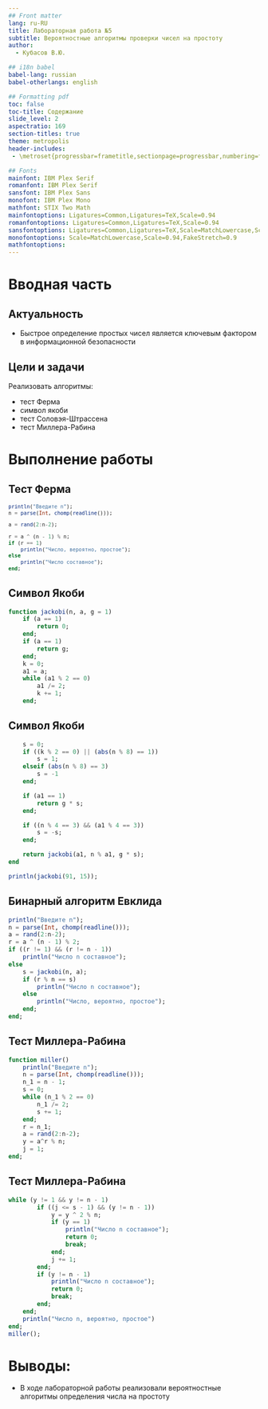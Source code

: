 ```yaml
---
## Front matter
lang: ru-RU
title: Лабораторная работа №5
subtitle: Вероятностные алгоритмы проверки чисел на простоту
author:
  - Кубасов В.Ю.

## i18n babel
babel-lang: russian
babel-otherlangs: english

## Formatting pdf
toc: false
toc-title: Содержание
slide_level: 2
aspectratio: 169
section-titles: true
theme: metropolis
header-includes:
 - \metroset{progressbar=frametitle,sectionpage=progressbar,numbering=fraction}

## Fonts
mainfont: IBM Plex Serif
romanfont: IBM Plex Serif
sansfont: IBM Plex Sans
monofont: IBM Plex Mono
mathfont: STIX Two Math
mainfontoptions: Ligatures=Common,Ligatures=TeX,Scale=0.94
romanfontoptions: Ligatures=Common,Ligatures=TeX,Scale=0.94
sansfontoptions: Ligatures=Common,Ligatures=TeX,Scale=MatchLowercase,Scale=0.94
monofontoptions: Scale=MatchLowercase,Scale=0.94,FakeStretch=0.9
mathfontoptions:
---
```


# Вводная часть

## Актуальность

- Быстрое определение простых чисел является ключевым фактором в информационной безопасности

## Цели и задачи

Реализовать алгоритмы:    
- тест Ферма
- символ якоби
- тест Соловэя-Штрассена
- тест Миллера-Рабина

# Выполнение работы

## Тест Ферма
<div style="font-size: 12px">

```julia
println("Введите n");
n = parse(Int, chomp(readline()));

a = rand(2:n-2);

r = a ^ (n - 1) % n;
if (r == 1)
    println("Число, вероятно, простое");
else
    println("Число составное");
end;
```
</div>

## Символ Якоби

```julia
function jackobi(n, a, g = 1)
    if (a == 1)
        return 0;
    end;
    if (a == 1)
        return g;
    end;
    k = 0;
    a1 = a;
    while (a1 % 2 == 0)
        a1 /= 2;
        k += 1;
    end;
```

## Символ Якоби

```julia
    s = 0;
    if ((k % 2 == 0) || (abs(n % 8) == 1))
        s = 1;
    elseif (abs(n % 8) == 3)
        s = -1
    end;

    if (a1 == 1)
        return g * s;
    end;

    if ((n % 4 == 3) && (a1 % 4 == 3))
        s = -s;
    end;

    return jackobi(a1, n % a1, g * s);        
end

println(jackobi(91, 15));
```

## Бинарный алгоритм Евклида

```julia
println("Введите n");
n = parse(Int, chomp(readline()));
a = rand(2:n-2);
r = a ^ (n - 1) % 2;
if ((r != 1) && (r != n - 1))
    println("Число n составное");
else
    s = jackobi(n, a);
    if (r % n == s)
        println("Число n составное");
    else 
        println("Число, вероятно, простое");
    end;
end;
```

## Тест Миллера-Рабина

```julia
function miller()
    println("Введите n");
    n = parse(Int, chomp(readline()));
    n_1 = n - 1;
    s = 0;
    while (n_1 % 2 == 0)
        n_1 /= 2;
        s += 1;
    end;
    r = n_1;
    a = rand(2:n-2);
    y = a^r % n;
    j = 1;
end;
```
## Тест Миллера-Рабина

```julia
while (y != 1 && y != n - 1)
        if ((j <= s - 1) && (y != n - 1))
            y = y ^ 2 % n;
            if (y == 1)
                println("Число n составное");
                return 0;
                break;
            end;
            j += 1;
        end;
        if (y != n - 1)
            println("Число n составное");
            return 0;
            break;
        end;
    end;
    println("Число n, вероятно, простое")
end;
miller();
```

# Выводы:    

- В ходе лабораторной работы реализовали вероятностные алгоритмы определения числа на простоту
